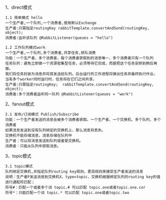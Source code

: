1、direct模式
    
    1.1 简单模式 hello
    一个生产者,一个队列,一个消费者,使用默认Exchange
    生产者:只需指定routingKey rabbitTemplate.convertAndSend(routingKey, object);
    消费者:监听该队列 @RabbitListener(queues = "hello")
    
    1.2 工作队列模式work
    一个生产者,一个队列,多个消费者,共享任务,排队消费
    功能：一个生产者，多个消费者，每个消费者获取到的消息唯一，多个消费者只有一个队列
    任务队列：避免立即做一个资源密集型任务，必须等待它完成，而是把这个任务安排到稍后再做。
    我们将任务封装为消息并将其发送给队列。后台运行的工作进程将弹出任务并最终执行作业。
    当有多个worker同时运行时，任务将在它们之间共享。
    生产者:只需指定routingKey;  rabbitTemplate.convertAndSend(routingKey, object);
    消费者:多个消费者监听同一队列 @RabbitListener(queues = "work")

2、fanout模式
    
    2.1 发布/订阅模式 Publish/Subscribe
    功能：一个生产者发送的消息会被多个消费者获取。一个生产者、一个交换机、多个队列、多个消费者
    如果消息发送到没有队列绑定的交换机上，那么消息将丢失。
    交换机不能存储消息，消息存储在队列中
    生产者：可以将消息发送到队列或者是交换机。
    消费者：只能从队列中获取消息。
    
3、topic模式

    3.1 topic模式
    队列绑定交换机,并指定队列routing key规则，更具规则来接受生产者发送的消息
    说明：生产者P发送消息到交换机X，type=topic，交换机根据绑定队列的routing key的值进行通配符匹配；
    符号#：匹配一个或者多个词 topic.# 可以匹配 topic.one或者topic.one.cor
    符号*：只能匹配一个词 topic.* 可以匹配 topic.one或者topic.two
    